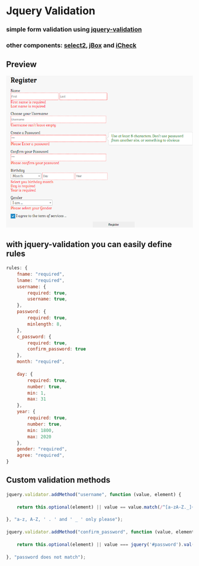 # Jquery Validation
### simple form validation using [jquery-validation](https://jqueryvalidation.org/)
### other components: [select2](https://select2.org/),  [jBox](https://stephanwagner.me/jBox)  and  [iCheck](http://icheck.fronteed.com/)

## Preview

![form](form.png)

## with jquery-validation you can easily define rules

```js
rules: {
    fname: "required",
    lname: "required",
    username: {
        required: true,
        username: true,
    },
    password: {
        required: true,
        minlength: 8,
    },
    c_password: {
        required: true,
        confirm_password: true
    },
    month: "required",

    day: {
        required: true,
        number: true,
        min: 1,
        max: 31
    },
    year: {
        required: true,
        number: true,
        min: 1800,
        max: 2020
    },
    gender: "required",
    agree: "required",
}
```

## Custom validation methods

```js
jquery.validator.addMethod("username", function (value, element) {

    return this.optional(element) || value == value.match(/^[a-zA-Z._]+$/);

}, "a-z, A-Z, ' . ' and ' _ ' only please");

jquery.validator.addMethod("confirm_password", function (value, element) {

    return this.optional(element) || value === jquery('#password').val();

}, "password does not match");
```

